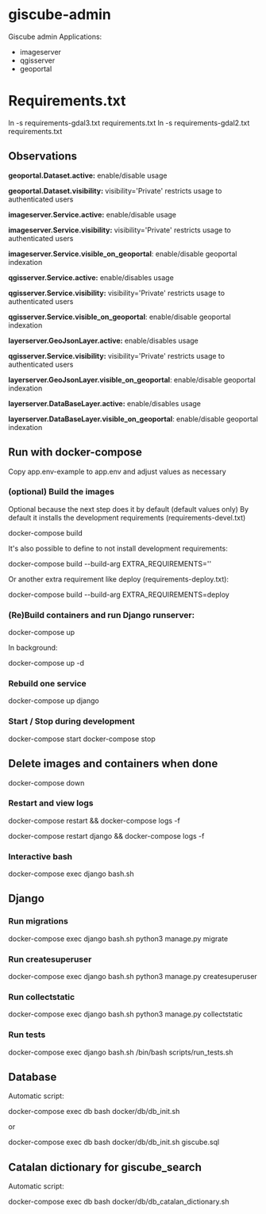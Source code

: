 # giscube-admin

Giscube admin Applications:

- imageserver
- qgisserver
- geoportal

# Requirements.txt
ln -s requirements-gdal3.txt requirements.txt
ln -s requirements-gdal2.txt requirements.txt

## Observations

**geoportal.Dataset.active:** enable/disable usage

**geoportal.Dataset.visibility:** visibility='Private' restricts usage to authenticated users

**imageserver.Service.active:** enable/disable usage

**imageserver.Service.visibility:** visibility='Private' restricts usage to authenticated users

**imageserver.Service.visible_on_geoportal**: enable/disable geoportal indexation

**qgisserver.Service.active:** enable/disables usage

**qgisserver.Service.visibility:** visibility='Private' restricts usage to authenticated users

**qgisserver.Service.visible_on_geoportal**: enable/disable geoportal indexation

**layerserver.GeoJsonLayer.active:** enable/disables usage

**qgisserver.Service.visibility:** visibility='Private' restricts usage to authenticated users

**layerserver.GeoJsonLayer.visible_on_geoportal**: enable/disable geoportal indexation

**layerserver.DataBaseLayer.active:** enable/disables usage

**layerserver.DataBaseLayer.visible_on_geoportal**: enable/disable geoportal indexation



## Run with docker-compose

Copy app.env-example to app.env and adjust values as necessary


### (optional) Build the images

Optional because the next step does it by default (default values only)
By default it installs the development requirements (requirements-devel.txt)

docker-compose build

It's also possible to define to not install development requirements:

docker-compose build --build-arg EXTRA_REQUIREMENTS=''

Or another extra requirement like deploy (requirements-deploy.txt):

docker-compose build --build-arg EXTRA_REQUIREMENTS=deploy


### (Re)Build containers and run Django runserver:

docker-compose up

In background:

docker-compose up -d


### Rebuild one service

docker-compose up django


### Start / Stop during development

docker-compose start
docker-compose stop


## Delete images and containers when done

docker-compose down


### Restart and view logs

docker-compose restart && docker-compose logs -f

docker-compose restart django && docker-compose logs -f


### Interactive bash

docker-compose exec django bash.sh


## Django

### Run migrations

docker-compose exec django bash.sh python3 manage.py migrate

### Run createsuperuser

docker-compose exec django bash.sh python3 manage.py createsuperuser

### Run collectstatic

docker-compose exec django bash.sh python3 manage.py collectstatic

### Run tests

docker-compose exec django bash.sh /bin/bash scripts/run_tests.sh

## Database

Automatic script:

docker-compose exec db bash docker/db/db_init.sh

or

docker-compose exec db bash docker/db/db_init.sh giscube.sql


## Catalan dictionary for giscube_search

Automatic script:

docker-compose exec db bash docker/db/db_catalan_dictionary.sh
